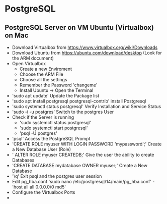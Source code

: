 # PostgreSQL

## PostgreSQL Server on VM Ubuntu (Virtualbox) on Mac

- Download Virtualbox from https://www.virtualbox.org/wiki/Downloads
- Download Ubuntu from https://ubuntu.com/download/desktop (Look for the ARM document)
- Open Virtualbox
  - Create a new Enviroment 
  - Choose the ARM File 
  - Choose all the settings 
  - Remember the Password 'changeme'
  - Install Ubuntu -> Open the Terminal
- 'sudo apt update' Update the Package list
- 'sudo apt install postgresql postgresql-contrib' install Postgresql
- 'sudo systemctl status postgresql' Verify Installation and Service Status
- 'sudo -i -u postgres' Switch to the postgres User
- Check if the Server is running
  - 'sudo systemctl status postgresql'
  - 'sudo systemctl start postgresql'
  - 'psql -U postgres'
- 'psql' Access the PostgreSQL Prompt
- 'CREATE ROLE myuser WITH LOGIN PASSWORD 'mypassword';' Create a New Database User (Role)
- ' ALTER ROLE myuser CREATEDB;' Give the user the ability to create Databases
- 'CREATE DATABASE mydatabase OWNER myuser;' Create a New Database
- '\q' Exit psql and the postgres user session
- Edit pg_hba.conf 'sudo nano /etc/postgresql/14/main/pg_hba.conf' - 'host    all             all             0.0.0.0/0               md5'
- Configure the Virtualbox Ports
- 
 
